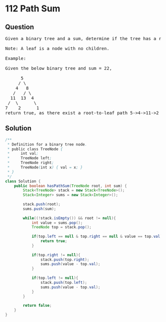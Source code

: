# 112 Path Sum
## Question
<pre>
Given a binary tree and a sum, determine if the tree has a root-to-leaf path such that adding up all the values along the path equals the given sum.

Note: A leaf is a node with no children.

Example:

Given the below binary tree and sum = 22,

      5
     / \
    4   8
   /   / \
  11  13  4
 /  \      \
7    2      1
return true, as there exist a root-to-leaf path 5->4->11->2 which sum is 22.
</pre>

<div STYLE="page-break-after: always;">

## Solution
```java
/**
 * Definition for a binary tree node.
 * public class TreeNode {
 *     int val;
 *     TreeNode left;
 *     TreeNode right;
 *     TreeNode(int x) { val = x; }
 * }
 */
class Solution {
    public boolean hasPathSum(TreeNode root, int sum) {
        Stack<TreeNode> stack = new Stack<TreeNode>();
        Stack<Integer> sums = new Stack<Integer>();
        
        stack.push(root);
        sums.push(sum);
        
        while((!stack.isEmpty()) && root != null){
            int value = sums.pop();
            TreeNode top = stack.pop();
            
            if(top.left == null & top.right == null & value == top.val){
                return true;
            }
            
            if(top.right != null){
                stack.push(top.right);
                sums.push(value - top.val);
            }
            
            if(top.left != null){
                stack.push(top.left);
                sums.push(value - top.val);
            }
        }
        
        return false;
    }
}
```
